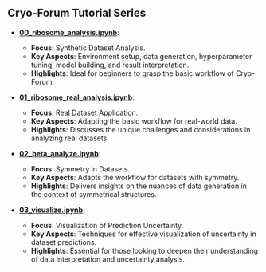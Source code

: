 ## Cryo-Forum Tutorial Series

- [**00_ribosome_analysis.ipynb**](00_ribosome_analysis.ipynb): 
  - **Focus**: Synthetic Dataset Analysis.
  - **Key Aspects**: Environment setup, data generation, hyperparameter tuning, model building, and result interpretation.
  - **Highlights**: Ideal for beginners to grasp the basic workflow of Cryo-Forum.

- [**01_ribosome_real_analysis.ipynb**](01_ribosome_real_analysis.ipynb): 
  - **Focus**: Real Dataset Application.
  - **Key Aspects**: Adapting the basic workflow for real-world data.
  - **Highlights**: Discusses the unique challenges and considerations in analyzing real datasets.

- [**02_beta_analyze.ipynb**](02_beta_analyze.ipynb): 
  - **Focus**: Symmetry in Datasets.
  - **Key Aspects**: Adapts the workflow for datasets with symmetry.
  - **Highlights**: Delivers insights on the nuances of data generation in the context of symmetrical structures.

- [**03_visualize.ipynb**](03_visualize.ipynb): 
  - **Focus**: Visualization of Prediction Uncertainty.
  - **Key Aspects**: Techniques for effective visualization of uncertainty in dataset predictions.
  - **Highlights**: Essential for those looking to deepen their understanding of data interpretation and uncertainty analysis.
